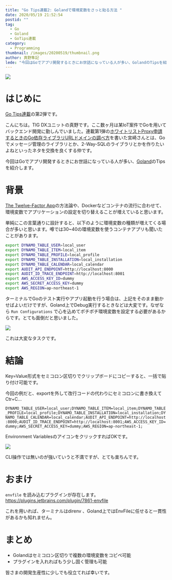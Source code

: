 ```yaml
---
title: "Go Tips連載2: Golandで環境変数をさっと貼る方法 "
date: 2020/05/19 21:52:54
postid: ""
tag:
  - Go
  - Goland
  - GoTips連載
category:
  - Programming
thumbnail: /images/20200519/thumbnail.png
author: 真野隼記
lede: "今回はGoでアプリ開発するときにお世話になっている人が多い、GolandのTipsを紹介します。"
---
```


<img src="/images/20200519/top.png" loading="lazy">


# はじめに

[Go Tips連載](/tags/GoTips%E9%80%A3%E8%BC%89/)の第2弾です。

こんにちは。TIG DXユニットの真野です。ここ数ヶ月は某IoT案件でGoを用いてバックエンド開発に勤しんでいました。連載第1弾の[ホワイトリストProxy申請するときのGo依存ライブラリURLドメインの調べ方](/articles/20200518/)を書いた宮崎さんとは、Goでメッセージ管理のライブラリとか、2-Way-SQLのライブラリとかを作りたいよねといったネタを交換を良くする仲です。

今回はGoでアプリ開発するときにお世話になっている人が多い、[Goland](https://www.jetbrains.com/go/)のTipsを紹介します。


# 背景

[The Twelve-Factor App](https://12factor.net/ja/)の方法論や、Dockerなどコンテナの流行に合わせて、環境変数でアプリケーションの設定を切り替えることが増えていると思います。

単純にこの言葉通りに設計すると、以下のように環境変数の種類が増えてくる場合が多いと思います。噂では30~40の環境変数を使うコンテナアプリも聞いたことがあります。

```bash まだこれでも少ない方かもしれない環境変数が沢山ある例
export DYNAMO_TABLE_USER=local_user
export DYNAMO_TABLE_ITEM=local_item
export DYNAMO_TABLE_PROFILE=local_profile
export DYNAMO_TABLE_INSTALLATION=local_installation
export DYNAMO_TABLE_CALENDAR=local_calendar
export AUDIT_API_ENDPOINT=http://localhost:8000
export AUDIT_ID_TRACE_ENDPOINT=http://localhost:8001
export AWS_ACCESS_KEY_ID=dummy
export AWS_SECRET_ACCESS_KEY=dummy
export AWS_REGION=ap-northeast-1
```

ターミナルでGoのテスト実行やアプリ起動を行う場合は、上記をそのまま動かせばよいだけですが、Goland上でDebug実行するときなどは大変です。なぜなら `Run Configurations` で心を込めてポチポチ環境変数を設定する必要があるからです。とても面倒だと思いました。

<img src="/images/20200519/photo_20200519_01.png" loading="lazy">

これは大変なタスクです。


# 結論

Key=Value形式をセミコロン区切りでクリップボードにコピーすると、一括で貼り付け可能です。

今回の例だと、exportを外して改行コードの代わりにセミコロンに書き換えてCtr+C...

`DYNAMO_TABLE_USER=local_user;DYNAMO_TABLE_ITEM=local_item;DYNAMO_TABLE_PROFILE=local_profile;DYNAMO_TABLE_INSTALLATION=local_installation;DYNAMO_TABLE_CALENDAR=local_calendar;AUDIT_API_ENDPOINT=http://localhost:8000;AUDIT_ID_TRACE_ENDPOINT=http://localhost:8001;AWS_ACCESS_KEY_ID=dummy;AWS_SECRET_ACCESS_KEY=dummy;AWS_REGION=ap-northeast-1;`

Environment VariablesのアイコンをクリックすればOKです。

<img src="/images/20200519/photo_20200519_02.gif" loading="lazy">

CLI操作では無いのが強いていうと不満ですが、とても楽ちんです。

# おまけ

`envfile` を読み込むプラグインが存在します。
https://plugins.jetbrains.com/plugin/7861-envfile

これを用いれば、ターミナルはdirenv 、Goland上ではEnvFileに任せると一貫性があるかも知れません。


# まとめ

* Golandはセミコロン区切りで複数の環境変数をコピペ可能
* プラグインを入れればもう少し固く管理も可能

皆さまの開発生産性に少しでも役立てれば幸いです。

